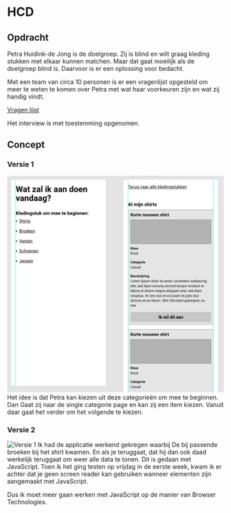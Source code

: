 # HCD
## Opdracht
Petra Huidink-de Jong is de doelgroep. Zij is blind en wilt graag kleding stukken met elkaar kunnen matchen. Maar dat gaat moeilijk als de doelgroep blind is. Daarvoor is er een oplossing voor bedacht.

Met een team van circa 10 personen is er een vragenlijst opgesteld om meer te weten te komen over Petra met wat haar voorkeuren zijn en wat zij handig vindt. 

[Vragen lijst](https://docs.google.com/document/d/19J_38NkLhnx6Z5d7lens3TmKvPoLd499wUBorTF2mHA/edit?pli=1)

Het interview is met toestemming opgenomen. 

## Concept
### Versie 1
![Design 1](https://github.com/xiaonanpols21/hcd/blob/main/img/readme/design-1.png)
Het idee is dat Petra kan kiezen uit deze categorieën om mee te beginnen. Dan Gaat zij naar de single categorie page en kan zij een item kiezen. Vanuit daar gaat het verder om het volgende te kiezen. 

### Versie 2
![Versie 1](https://github.com/xiaonanpols21/hcd/blob/main/img/readme/v-1.png)
Ik had de applicatie werkend gekregen waarbij De bij passende broeken bij het shirt kwamen. En als je teruggaat, dat hij dan ook daad werkelijk teruggaat om weer alle data te tonen. Dit is gedaan met JavaScript. Toen ik het ging testen op vrijdag in de eerste week, kwam ik er achter dat je geen screen reader kan gebruiken wanneer elementen zijn aangemaakt met JavaScript. 

Dus ik moet meer gaan werken met JavaScript op de manier van Browser Technologies. 